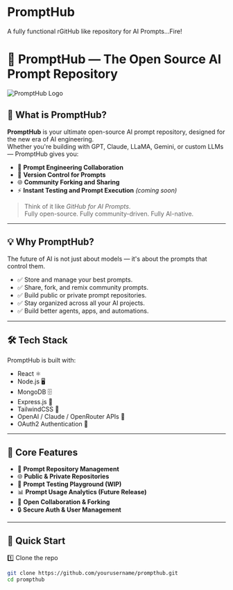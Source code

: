 # PromptHub
A fully functional rGitHub like repository for AI Prompts...Fire!
# 🚀 PromptHub — The Open Source AI Prompt Repository

![PromptHub Logo](PromptHub.png)

## 🔮 What is PromptHub?

**PromptHub** is your ultimate open-source AI prompt repository, designed for the new era of AI engineering.  
Whether you're building with GPT, Claude, LLaMA, Gemini, or custom LLMs — PromptHub gives you:

- 🧠 **Prompt Engineering Collaboration**  
- 🔄 **Version Control for Prompts**  
- 🌐 **Community Forking and Sharing**  
- ⚡ **Instant Testing and Prompt Execution** *(coming soon)*

> Think of it like *GitHub for AI Prompts*.  
> Fully open-source. Fully community-driven. Fully AI-native.

---

## 💡 Why PromptHub?

The future of AI is not just about models — it's about the prompts that control them.

- ✅ Store and manage your best prompts.
- ✅ Share, fork, and remix community prompts.
- ✅ Build public or private prompt repositories.
- ✅ Stay organized across all your AI projects.
- ✅ Build better agents, apps, and automations.

---

## 🛠 Tech Stack

PromptHub is built with:
- React ⚛️
- Node.js 🖥️
- MongoDB 🗄️
- Express.js 🚀
- TailwindCSS 💅
- OpenAI / Claude / OpenRouter APIs 🧬
- OAuth2 Authentication 🔐

---

## 🎯 Core Features

- 🔖 **Prompt Repository Management**
- 🌐 **Public & Private Repositories**
- 🧪 **Prompt Testing Playground (WIP)**
- 📊 **Prompt Usage Analytics (Future Release)**
- 🤝 **Open Collaboration & Forking**
- 🔒 **Secure Auth & User Management**

---

## 🚀 Quick Start

1️⃣ Clone the repo

```bash
git clone https://github.com/yourusername/prompthub.git
cd prompthub

